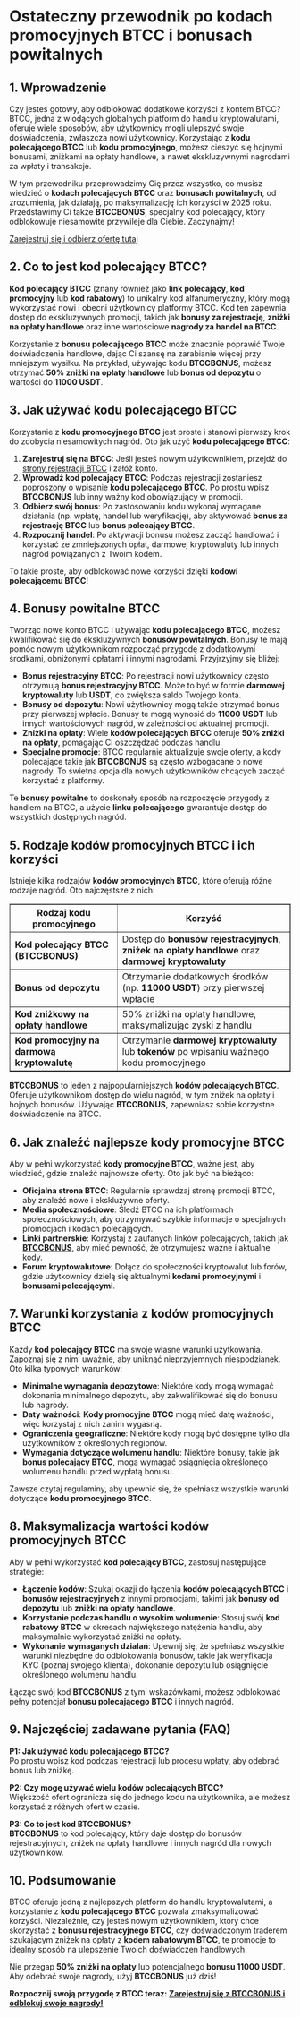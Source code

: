 <h1>Ostateczny przewodnik po kodach promocyjnych BTCC i bonusach powitalnych</h1>
<h2>1. Wprowadzenie</h2>
<p>Czy jesteś gotowy, aby odblokować dodatkowe korzyści z kontem BTCC? BTCC, jedna z wiodących globalnych platform do handlu kryptowalutami, oferuje wiele sposobów, aby użytkownicy mogli ulepszyć swoje doświadczenia, zwłaszcza nowi użytkownicy. Korzystając z <strong>kodu polecającego BTCC</strong> lub <strong>kodu promocyjnego</strong>, możesz cieszyć się hojnymi bonusami, zniżkami na opłaty handlowe, a nawet ekskluzywnymi nagrodami za wpłaty i transakcje.</p>
<p>W tym przewodniku przeprowadzimy Cię przez wszystko, co musisz wiedzieć o <strong>kodach polecających BTCC</strong> oraz <strong>bonusach powitalnych</strong>, od zrozumienia, jak działają, po maksymalizację ich korzyści w 2025 roku. Przedstawimy Ci także <strong>BTCCBONUS</strong>, specjalny kod polecający, który odblokowuje niesamowite przywileje dla Ciebie. Zaczynajmy!</p>
<p><a href="https://partner.btcc.com/us/c/BTCCBONUS/9303" target="_blank">Zarejestruj się i odbierz ofertę tutaj</a></p>

<img src="https://images.mirror-media.xyz/publication-images/coUQdNFTBSC-vRmh-Y4B7.png?height=500&amp;width=1000" decoding="async" data-nimg="fill" class="css-xah9so" style="position: absolute; inset: 0px; box-sizing: border-box; padding: 0px; border: none; margin: auto; display: block; width: 0px; height: 0px; min-width: 100%; max-width: 100%; min-height: 100%; max-height: 100%;">
<h2>2. Co to jest kod polecający BTCC?</h2>
<p><strong>Kod polecający BTCC</strong> (znany również jako <strong>link polecający</strong>, <strong>kod promocyjny</strong> lub <strong>kod rabatowy</strong>) to unikalny kod alfanumeryczny, który mogą wykorzystać nowi i obecni użytkownicy platformy BTCC. Kod ten zapewnia dostęp do ekskluzywnych promocji, takich jak <strong>bonusy za rejestrację</strong>, <strong>zniżki na opłaty handlowe</strong> oraz inne wartościowe <strong>nagrody za handel na BTCC</strong>.</p>
<p>Korzystanie z <strong>bonusu polecającego BTCC</strong> może znacznie poprawić Twoje doświadczenia handlowe, dając Ci szansę na zarabianie więcej przy mniejszym wysiłku. Na przykład, używając kodu <strong>BTCCBONUS</strong>, możesz otrzymać <strong>50% zniżki na opłaty handlowe</strong> lub <strong>bonus od depozytu</strong> o wartości do <strong>11000 USDT</strong>.</p>

<h2>3. Jak używać kodu polecającego BTCC</h2>
<p>Korzystanie z <strong>kodu promocyjnego BTCC</strong> jest proste i stanowi pierwszy krok do zdobycia niesamowitych nagród. Oto jak użyć <strong>kodu polecającego BTCC</strong>:</p>
<ol>
<li><strong>Zarejestruj się na BTCC</strong>: Jeśli jesteś nowym użytkownikiem, przejdź do <a href="https://partner.btcc.com/us/c/BTCCBONUS/9303">strony rejestracji BTCC</a> i załóż konto.</li>
<li><strong>Wprowadź kod polecający BTCC</strong>: Podczas rejestracji zostaniesz poproszony o wpisanie <strong>kodu polecającego BTCC</strong>. Po prostu wpisz <strong>BTCCBONUS</strong> lub inny ważny kod obowiązujący w promocji.</li>
<li><strong>Odbierz swój bonus</strong>: Po zastosowaniu kodu wykonaj wymagane działania (np. wpłatę, handel lub weryfikację), aby aktywować <strong>bonus za rejestrację BTCC</strong> lub <strong>bonus polecający BTCC</strong>.</li>
<li><strong>Rozpocznij handel</strong>: Po aktywacji bonusu możesz zacząć handlować i korzystać ze zmniejszonych opłat, darmowej kryptowaluty lub innych nagród powiązanych z Twoim kodem.</li>
</ol>
<p>To takie proste, aby odblokować nowe korzyści dzięki <strong>kodowi polecającemu BTCC</strong>!</p>

<h2>4. Bonusy powitalne BTCC</h2>
<p>Tworząc nowe konto BTCC i używając <strong>kodu polecającego BTCC</strong>, możesz kwalifikować się do ekskluzywnych <strong>bonusów powitalnych</strong>. Bonusy te mają pomóc nowym użytkownikom rozpocząć przygodę z dodatkowymi środkami, obniżonymi opłatami i innymi nagrodami. Przyjrzyjmy się bliżej:</p>
<ul>
<li><strong>Bonus rejestracyjny BTCC</strong>: Po rejestracji nowi użytkownicy często otrzymują <strong>bonus rejestracyjny BTCC</strong>. Może to być w formie <strong>darmowej kryptowaluty</strong> lub <strong>USDT</strong>, co zwiększa saldo Twojego konta.</li>
<li><strong>Bonusy od depozytu</strong>: Nowi użytkownicy mogą także otrzymać bonus przy pierwszej wpłacie. Bonusy te mogą wynosić do <strong>11000 USDT</strong> lub innych wartościowych nagród, w zależności od aktualnej promocji.</li>
<li><strong>Zniżki na opłaty</strong>: Wiele <strong>kodów polecających BTCC</strong> oferuje <strong>50% zniżki na opłaty</strong>, pomagając Ci oszczędzać podczas handlu.</li>
<li><strong>Specjalne promocje</strong>: BTCC regularnie aktualizuje swoje oferty, a kody polecające takie jak <strong>BTCCBONUS</strong> są często wzbogacane o nowe nagrody. To świetna opcja dla nowych użytkowników chcących zacząć korzystać z platformy.</li>
</ul>
<p>Te <strong>bonusy powitalne</strong> to doskonały sposób na rozpoczęcie przygody z handlem na BTCC, a użycie <strong>linku polecającego</strong> gwarantuje dostęp do wszystkich dostępnych nagród.</p>

<h2>5. Rodzaje kodów promocyjnych BTCC i ich korzyści</h2>
<p>Istnieje kilka rodzajów <strong>kodów promocyjnych BTCC</strong>, które oferują różne rodzaje nagród. Oto najczęstsze z nich:</p>
<table border="1">
<thead>
<tr>
<th>Rodzaj kodu promocyjnego</th>
<th>Korzyść</th>
</tr>
</thead>
<tbody>
<tr>
<td><strong>Kod polecający BTCC (BTCCBONUS)</strong></td>
<td>Dostęp do <strong>bonusów rejestracyjnych</strong>, <strong>zniżek na opłaty handlowe</strong> oraz <strong>darmowej kryptowaluty</strong></td>
</tr>
<tr>
<td><strong>Bonus od depozytu</strong></td>
<td>Otrzymanie dodatkowych środków (np. <strong>11000 USDT</strong>) przy pierwszej wpłacie</td>
</tr>
<tr>
<td><strong>Kod zniżkowy na opłaty handlowe</strong></td>
<td>50% zniżki na opłaty handlowe, maksymalizując zyski z handlu</td>
</tr>
<tr>
<td><strong>Kod promocyjny na darmową kryptowalutę</strong></td>
<td>Otrzymanie <strong>darmowej kryptowaluty</strong> lub <strong>tokenów</strong> po wpisaniu ważnego kodu promocyjnego</td>
</tr>
</tbody>
</table>
<p><strong>BTCCBONUS</strong> to jeden z najpopularniejszych <strong>kodów polecających BTCC</strong>. Oferuje użytkownikom dostęp do wielu nagród, w tym zniżek na opłaty i hojnych bonusów. Używając <strong>BTCCBONUS</strong>, zapewniasz sobie korzystne doświadczenie na BTCC.</p>

<h2>6. Jak znaleźć najlepsze kody promocyjne BTCC</h2>
<p>Aby w pełni wykorzystać <strong>kody promocyjne BTCC</strong>, ważne jest, aby wiedzieć, gdzie znaleźć najnowsze oferty. Oto jak być na bieżąco:</p>
<ul>
<li><strong>Oficjalna strona BTCC</strong>: Regularnie sprawdzaj stronę promocji BTCC, aby znaleźć nowe i ekskluzywne oferty.</li>
<li><strong>Media społecznościowe</strong>: Śledź BTCC na ich platformach społecznościowych, aby otrzymywać szybkie informacje o specjalnych promocjach i kodach polecających.</li>
<li><strong>Linki partnerskie</strong>: Korzystaj z zaufanych linków polecających, takich jak <strong><a href="https://partner.btcc.com/us/c/BTCCBONUS/9303">BTCCBONUS</a></strong>, aby mieć pewność, że otrzymujesz ważne i aktualne kody.</li>
<li><strong>Forum kryptowalutowe</strong>: Dołącz do społeczności kryptowalut lub forów, gdzie użytkownicy dzielą się aktualnymi <strong>kodami promocyjnymi</strong> i <strong>bonusami polecającymi</strong>.</li>
</ul>

<h2>7. Warunki korzystania z kodów promocyjnych BTCC</h2>
<p>Każdy <strong>kod polecający BTCC</strong> ma swoje własne warunki użytkowania. Zapoznaj się z nimi uważnie, aby uniknąć nieprzyjemnych niespodzianek. Oto kilka typowych warunków:</p>
<ul>
<li><strong>Minimalne wymagania depozytowe</strong>: Niektóre kody mogą wymagać dokonania minimalnego depozytu, aby zakwalifikować się do bonusu lub nagrody.</li>
<li><strong>Daty ważności</strong>: <strong>Kody promocyjne BTCC</strong> mogą mieć datę ważności, więc korzystaj z nich zanim wygasną.</li>
<li><strong>Ograniczenia geograficzne</strong>: Niektóre kody mogą być dostępne tylko dla użytkowników z określonych regionów.</li>
<li><strong>Wymagania dotyczące wolumenu handlu</strong>: Niektóre bonusy, takie jak <strong>bonus polecający BTCC</strong>, mogą wymagać osiągnięcia określonego wolumenu handlu przed wypłatą bonusu.</li>
</ul>
<p>Zawsze czytaj regulaminy, aby upewnić się, że spełniasz wszystkie warunki dotyczące <strong>kodu promocyjnego BTCC</strong>.</p>

<h2>8. Maksymalizacja wartości kodów promocyjnych BTCC</h2>
<p>Aby w pełni wykorzystać <strong>kod polecający BTCC</strong>, zastosuj następujące strategie:</p>
<ul>
<li><strong>Łączenie kodów</strong>: Szukaj okazji do łączenia <strong>kodów polecających BTCC</strong> i <strong>bonusów rejestracyjnych</strong> z innymi promocjami, takimi jak <strong>bonusy od depozytu</strong> lub <strong>zniżki na opłaty handlowe</strong>.</li>
<li><strong>Korzystanie podczas handlu o wysokim wolumenie</strong>: Stosuj swój <strong>kod rabatowy BTCC</strong> w okresach największego natężenia handlu, aby maksymalnie wykorzystać zniżki na opłaty.</li>
<li><strong>Wykonanie wymaganych działań</strong>: Upewnij się, że spełniasz wszystkie warunki niezbędne do odblokowania bonusów, takie jak weryfikacja KYC (poznaj swojego klienta), dokonanie depozytu lub osiągnięcie określonego wolumenu handlu.</li>
</ul>
<p>Łącząc swój kod <strong>BTCCBONUS</strong> z tymi wskazówkami, możesz odblokować pełny potencjał <strong>bonusu polecającego BTCC</strong> i innych nagród.</p>

<h2>9. Najczęściej zadawane pytania (FAQ)</h2>
<p><strong>P1: Jak używać kodu polecającego BTCC?</strong><br>Po prostu wpisz kod podczas rejestracji lub procesu wpłaty, aby odebrać bonus lub zniżkę.</p>
<p><strong>P2: Czy mogę używać wielu kodów polecających BTCC?</strong><br>Większość ofert ogranicza się do jednego kodu na użytkownika, ale możesz korzystać z różnych ofert w czasie.</p>
<p><strong>P3: Co to jest kod BTCCBONUS?</strong><br><strong>BTCCBONUS</strong> to kod polecający, który daje dostęp do bonusów rejestracyjnych, zniżek na opłaty handlowe i innych nagród dla nowych użytkowników.</p>

<h2>10. Podsumowanie</h2>
<p>BTCC oferuje jedną z najlepszych platform do handlu kryptowalutami, a korzystanie z <strong>kodu polecającego BTCC</strong> pozwala zmaksymalizować korzyści. Niezależnie, czy jesteś nowym użytkownikiem, który chce skorzystać z <strong>bonusu rejestracyjnego BTCC</strong>, czy doświadczonym traderem szukającym zniżek na opłaty z <strong>kodem rabatowym BTCC</strong>, te promocje to idealny sposób na ulepszenie Twoich doświadczeń handlowych.</p>
<p>Nie przegap <strong>50% zniżki na opłaty</strong> lub potencjalnego <strong>bonusu 11000 USDT</strong>. Aby odebrać swoje nagrody, użyj <strong>BTCCBONUS</strong> już dziś!</p>
<p><strong>Rozpocznij swoją przygodę z BTCC teraz: <a href="https://partner.btcc.com/us/c/BTCCBONUS/9303">Zarejestruj się z BTCCBONUS i odblokuj swoje nagrody!</a></strong></p>
